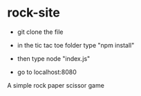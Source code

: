 # rock-site

- git clone the file
- in the tic tac toe folder type "npm install"
- then type node "index.js"

- go to localhost:8080

A simple rock paper scissor game
